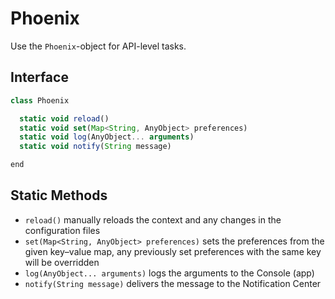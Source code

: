 # Phoenix

Use the `Phoenix`-object for API-level tasks.

## Interface

```javascript
class Phoenix

  static void reload()
  static void set(Map<String, AnyObject> preferences)
  static void log(AnyObject... arguments)
  static void notify(String message)

end
```

## Static Methods

- `reload()` manually reloads the context and any changes in the configuration files
- `set(Map<String, AnyObject> preferences)` sets the preferences from the given key–value map, any previously set preferences with the same key will be overridden
- `log(AnyObject... arguments)` logs the arguments to the Console (app)
- `notify(String message)` delivers the message to the Notification Center
